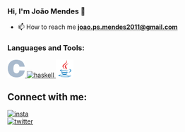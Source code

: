 ### Hi, I'm João Mendes 👋

<!--
**joaopsmendes/joaopsmendes** is a ✨ _special_ ✨ repository because its `README.md` (this file) appears on your GitHub profile.
-->

- 📫 How to reach me **joao.ps.mendes2011@gmail.com**


<h3 align="left">Languages and Tools:</h3>
<p align="left"> <a href="https://www.cprogramming.com/" target="_blank"> <img src="https://raw.githubusercontent.com/devicons/devicon/master/icons/c/c-original.svg" alt="c" width="40" height="40"/> </a> <a href="https://www.haskell.org/" target="_blank"> <img src="https://upload.wikimedia.org/wikipedia/commons/1/1c/Haskell-Logo.svg" alt="haskell" width="40" height="40"/> </a> <a href="https://www.java.com" target="_blank"> <img src="https://raw.githubusercontent.com/devicons/devicon/master/icons/java/java-original.svg" alt="java" width="40" height="40"/> </a> </p>

## Connect with me:

[![insta](https://img.shields.io/badge/Instagram-f58529?style=for-the-badge&logo=instagram&logoColor=white "Instagram")](https://www.instagram.com/joaopsmendes/)  
[![twitter](https://img.shields.io/badge/Twitter-00acee?style=for-the-badge&logo=twitter&logoColor=white "Twitter")](https://twitter.com/joaopsmendes40) 



